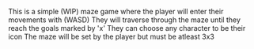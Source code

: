 This is a simple (WIP) maze game where the player will enter their movements with (WASD) 
They will traverse through the maze until they reach the goals marked by 'x'
They can choose any character to be their icon
The maze will be set by the player but must be atleast 3x3
